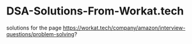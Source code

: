 # DSA-Solutions-From-Workat.tech
solutions for the page https://workat.tech/company/amazon/interview-questions/problem-solving?
